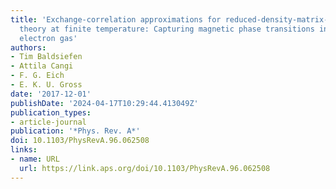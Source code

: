 ```yaml
---
title: 'Exchange-correlation approximations for reduced-density-matrix-functional
  theory at finite temperature: Capturing magnetic phase transitions in the homogeneous
  electron gas'
authors:
- Tim Baldsiefen
- Attila Cangi
- F. G. Eich
- E. K. U. Gross
date: '2017-12-01'
publishDate: '2024-04-17T10:29:44.413049Z'
publication_types:
- article-journal
publication: '*Phys. Rev. A*'
doi: 10.1103/PhysRevA.96.062508
links:
- name: URL
  url: https://link.aps.org/doi/10.1103/PhysRevA.96.062508
---
```

